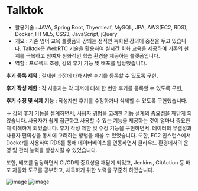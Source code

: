 # Talktok
- 활용기술 : JAVA, Spring Boot, Thyemleaf, MySQL, JPA, AWS(EC2, RDS), Docker, HTML5, CSS3, JavaScript, jQuery 
- 개요 : 기존 영어 교육 플랫폼의 강의는 정적인 녹화된 강의에 중점을 두고 있습니다. Talktok은 WebRTC 기술을 활용하여 실시간 회화 교육을 제공하여 기존의 한계를 극복하고 참여자 친화적인 학습 환경을 제공하는 플랫폼입니다.
- 역할 : 프로젝트 조장, 강의 후기 기능 및 배포를 담당했습니다.

**후기 등록 제약** : 결제한 과정에 대해서만 후기를 등록할 수 있도록 구현,

**후기 작성 제한** : 각 사용자는 각 과저에 대해 한 번만 후기를 등록할 수 있도록 구현,

**후기 수정 및 삭제 기능** : 작성자만 후기를 수정하거나 삭제할 수 있도록 구현했습니다.

⇒ 강의 후기 기능을 설계하면서, 사용자 경험을 고려한 기능 설계의 중요성을 깨닫게 되었습니다. 사용자가 쉽게 접근하고 사용할 수 있는 기능을 제공하는 것이 얼마나 중요한지 이해하게 되었습니다. 후기 작성 제한 및 수정 기능을 구현하면서, 데이터의 무결성과 사용자 편의성을 동시에 고려하는 방법을 배울 수 있었습니다. 또한, EC2 인스턴스에서 Docker를 사용하여 RDS를 통해 데이터베이스를 연동하면서 클라우드 환경에서의 운영 및 관리 능력을 향상시킬 수 있었습니다.

 또한, 배포를 담당하면서 CI/CD의 중요성을 깨닫게 되었고, Jenkins, GitAction 등 배포 자동화 도구를 공부하고, 체득하기 위한 노력을 꾸준히 하겠습니다.

![image](https://github.com/DungBeetle0618/Talktok/assets/148679054/fb8f200d-0ec8-408f-ab78-64b3de92fc90)
![image](https://github.com/DungBeetle0618/Talktok/assets/148679054/b5f15087-e5f9-4d70-8dca-cea097834e67)
